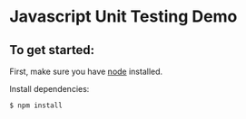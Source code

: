 # Javascript Unit Testing Demo

## To get started:

First, make sure you have [node](https://nodejs.org) installed.

Install dependencies:

    $ npm install

